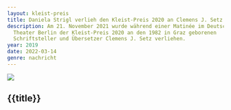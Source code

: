 ```yaml
---
layout: kleist-preis
title: Daniela Strigl verlieh den Kleist-Preis 2020 an Clemens J. Setz
description: Am 21. November 2021 wurde während einer Matinée im Deutschen
  Theater Berlin der Kleist-Preis 2020 an den 1982 in Graz geborenen
  Schriftsteller und Übersetzer Clemens J. Setz verliehen.
year: 2019
date: 2022-03-14
genre: nachricht
---
```


![](/static/img/logos/logo-kleist-preis-crop.png)

## {{title}}